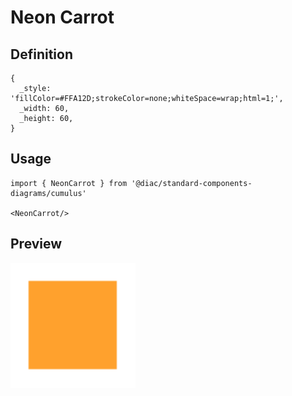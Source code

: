 # Neon Carrot

## Definition

```
{
  _style: 'fillColor=#FFA12D;strokeColor=none;whiteSpace=wrap;html=1;',
  _width: 60,
  _height: 60,
}
```

## Usage

```
import { NeonCarrot } from '@diac/standard-components-diagrams/cumulus'

<NeonCarrot/>
```

## Preview

<img src="./neon-carrot.png" width="200"/>
